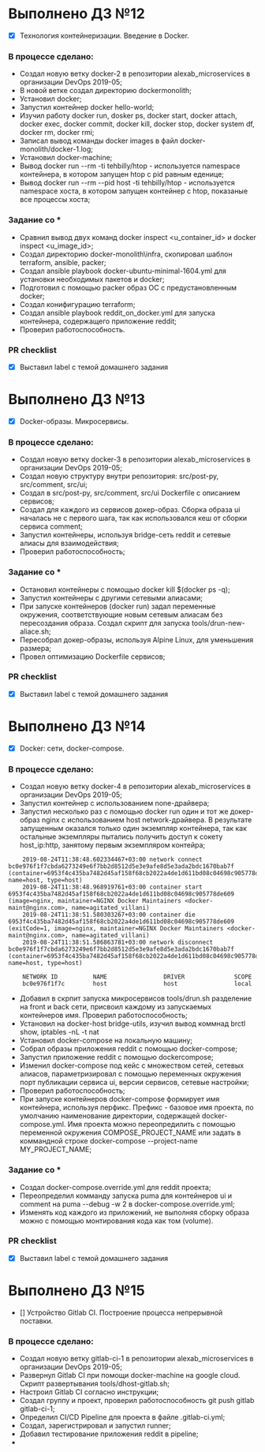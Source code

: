 # Выполнено ДЗ №12
 - [x] Технология контейнеризации. Введение в Docker.

### В процессе сделано:
 - Создал новую ветку docker-2 в репозитории alexab_microservices в организации DevOps 2019-05;
 - В новой ветке создал директорию dockermonolith;
 - Установил docker;
 - Запустил контейнер docker hello-world;
 - Изучил работу docker run, dosker ps, docker start, docker attach, docker exec, docker commit, docker kill, docker stop, docker system df, docker rm, docker rmi;
 - Записал вывод команды docker images в файл docker-monolith/docker-1.log;
 - Установил docker-machine;
 - Вывод docker run --rm -ti tehbilly/htop - используется namespace контейнера, в котором запущен htop с pid равным еденице;
 - Вывод docker run --rm --pid host -ti tehbilly/htop - используется namespace хоста, в котором запущен контейнер с htop, показаные все процессы хоста; 
 
### Задание со *
 - Сравнил вывод двух команд docker inspect <u_container_id> и docker inspect <u_image_id>;
 - Создал директорию docker-monolith\infra, скопировал шаблон  terraform, ansible, packer;
 - Создал ansible playbook docker-ubuntu-minimal-1604.yml для установки необходимых пакетов и docker;
 - Подготовил с помощью packer образ ОС с предустановленным docker;
 - Создал конифигурацию terraform;
 - Создал ansible playbook reddit_on_docker.yml для запуска контейнера, содержащего приложение reddit;
 - Проверил работоспособность.

### PR checklist
 - [x] Выставил label с темой домашнего задания

# Выполнено ДЗ №13
 - [x] Docker-образы. Микросервисы.

### В процессе сделано:
 - Создал новую ветку docker-3 в репозитории alexab_microservices в организации DevOps 2019-05;
 - Создал новую структуру внутри репозитория: src/post-py, src/comment, src/ui;
 - Создал в src/post-py, src/comment, src/ui Dockerfile с описанием сервисов;
 - Создал для каждого из сервисов докер-образ. Сборка образа ui началась не с первого шага, так как использовался кеш от сборки сервиса comment; 
 - Запустил контейнеры, используя bridge-сеть reddit и сетевые алиасы для взаимодействия;
 - Проверил работоспособность;
 
### Задание со *
 - Остановил контейнеры с помощью docker kill $(docker ps -q);
 - Запустил контейнеры с другими сетевыми алиасами;
 - При запуске контейнеров (docker run) задал переменные окружения, соответствующие новым сетевым алиасам без пересоздания образа. Создал скрипт для запуска tools/drun-new-aliace.sh;
 - Пересобрал докер-образы, используя Alpine Linux, для уменьшения размера;
 - Провел оптимизацию Dockerfile сервисов;

### PR checklist
 - [x] Выставил label с темой домашнего задания

# Выполнено ДЗ №14
 - [x] Docker: сети, docker-compose.

### В процессе сделано:
 - Создал новую ветку docker-4 в репозитории alexab_microservices в организации DevOps 2019-05;
 - Запустил контейнер с использованием none-драйвера;
 - Запустил несколько раз с помощью docker run один и тот же докер-образ nginx с использованием host network-драйвера. В результате запущенным оказался только один экземпляр контейнера, так как остальные экземпляры пытались получить доступ к сокету host_ip:http, занятому первым экземпляром контейра;
```code
    2019-08-24T11:38:48.602334467+03:00 network connect bc0e976f1f7cbda6273249e6f7bb2d8512d5e3e9afe8d5e3ada2bdc1670bab7f (container=6953f4c435ba7482d45af158f68cb2022a4de1d611bd08c04698c905778de609, name=host, type=host)
    2019-08-24T11:38:48.968919761+03:00 container start 6953f4c435ba7482d45af158f68cb2022a4de1d611bd08c04698c905778de609 (image=nginx, maintainer=NGINX Docker Maintainers <docker-maint@nginx.com>, name=agitated_villani)
    2019-08-24T11:38:51.580303267+03:00 container die 6953f4c435ba7482d45af158f68cb2022a4de1d611bd08c04698c905778de609 (exitCode=1, image=nginx, maintainer=NGINX Docker Maintainers <docker-maint@nginx.com>, name=agitated_villani)
    2019-08-24T11:38:51.586863781+03:00 network disconnect bc0e976f1f7cbda6273249e6f7bb2d8512d5e3e9afe8d5e3ada2bdc1670bab7f (container=6953f4c435ba7482d45af158f68cb2022a4de1d611bd08c04698c905778de609, name=host, type=host)
    
    NETWORK ID          NAME                DRIVER              SCOPE
    bc0e976f1f7c        host                host                local
```
 - Добавил в скрпит запуска микросервисов tools/drun.sh разделение на front и back сети, присвоил каждому из запускаемых контейнеров имя. Проверил работоспособность;
 - Установил на docker-host bridge-utils, изучил вывод коммнад brctl show, iptables -nL -t nat
 - Установил docker-compose на локальную машину;
 - Собрал образы приложения reddit с помощью docker-compose;
 - Запустил приложение reddit с помощью dockercompose;
 - Изменил docker-compose под кейс с множеством сетей, сетевых алиасов, параметризировал с помощью переменных окружения порт публикации сервиса ui, версии сервисов, сетевые настройки;
 - Проверил работоспособность;
 - При запуске контейнеров docker-compose формирует имя контейнера, используя перфикс. Префикс - базовое имя проекта, по умолчанию наименование директории, содержащей docker-compose.yml. Имя проекта можно переопредилить с помощью переменной окружения COMPOSE_PROJECT_NAME или задать в коммандной строке docker-compose --project-name MY_PROJECT_NAME;

 

### Задание со *
 - Создал docker-compose.override.yml для reddit проекта;
 - Переопределил комманду запуска puma для контейнеров ui и comment на puma --debug -w 2 в docker-compose.override.yml;
 - Изменять код каждого из приложений, не выполняя сборку образа можно с помощью монтирования кода как том (volume).

### PR checklist
 - [x] Выставил label с темой домашнего задания

# Выполнено ДЗ №15
 - [] Устройство Gitlab CI. Построение процесса непрерывной поставки.

### В процессе сделано:
 - Создал новую ветку gitlab-ci-1 в репозитории alexab_microservices в организации DevOps 2019-05;
 - Развернул Gitlab CI при помощи docker-machine на google cloud. Cкрипт развертывания tools/dhost-gitlab.sh;
 - Настроил Gitlab CI  согласно инструкции;
 - Создал группу и проект, проверил работоспособность  git push gitlab gitlab-ci-1;
 - Определил CI/CD Pipeline для проекта в файле .gitlab-ci.yml;
 - Создал, зарегистрировал  и запустил runner;
 - Добавил тестирование приложения reddit в pipeline;
 - 
 
